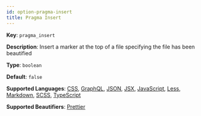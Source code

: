```yaml
---
id: option-pragma-insert
title: Pragma Insert
---
```

**Key**: `pragma_insert`

**Description**: Insert a marker at the top of a file specifying the file has been beautified

**Type**: `boolean`

**Default**: `false`

**Supported Languages**: [CSS](/docs/language-css.html), [GraphQL](/docs/language-graphql.html), [JSON](/docs/language-json.html), [JSX](/docs/language-jsx.html), [JavaScript](/docs/language-javascript.html), [Less](/docs/language-less.html), [Markdown](/docs/language-markdown.html), [SCSS](/docs/language-scss.html), [TypeScript](/docs/language-typescript.html)

**Supported Beautifiers**: [Prettier](/docs/beautifier-prettier.html)
